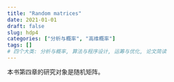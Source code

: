 ```yaml
---
title: "Random matrices"
date: 2021-01-01
draft: false
slug: hdp4
categories: ["分析与概率", "高维概率"]
tags: []
# 四个大类: 分析与概率, 算法与程序设计, 运筹与优化, 论文简读
---
```


本书第四章的研究对象是随机矩阵。

